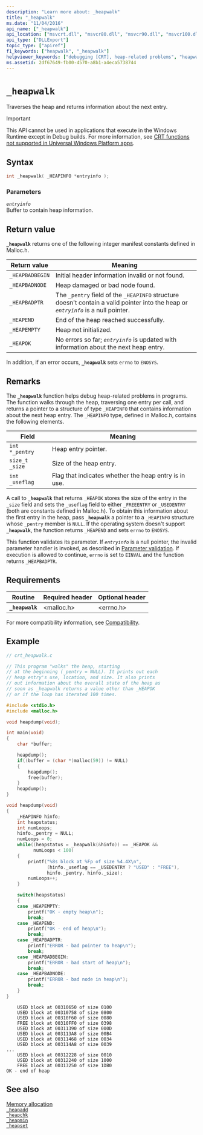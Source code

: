 ```yaml
---
description: "Learn more about: _heapwalk"
title: "_heapwalk"
ms.date: "11/04/2016"
api_name: ["_heapwalk"]
api_location: ["msvcrt.dll", "msvcr80.dll", "msvcr90.dll", "msvcr100.dll", "msvcr100_clr0400.dll", "msvcr110.dll", "msvcr110_clr0400.dll", "msvcr120.dll", "msvcr120_clr0400.dll", "ucrtbase.dll", "api-ms-win-crt-heap-l1-1-0.dll"]
api_type: ["DLLExport"]
topic_type: ["apiref"]
f1_keywords: ["heapwalk", "_heapwalk"]
helpviewer_keywords: ["debugging [CRT], heap-related problems", "heapwalk function", "_heapwalk function"]
ms.assetid: 2df67649-fb00-4570-a8b1-a4eca5738744
---
```

# `_heapwalk`

Traverses the heap and returns information about the next entry.

> [!IMPORTANT]
> This API cannot be used in applications that execute in the Windows Runtime except in Debug builds. For more information, see [CRT functions not supported in Universal Windows Platform apps](../../cppcx/crt-functions-not-supported-in-universal-windows-platform-apps.md).

## Syntax

```C
int _heapwalk( _HEAPINFO *entryinfo );
```

### Parameters

*`entryinfo`*\
Buffer to contain heap information.

## Return value

**`_heapwalk`** returns one of the following integer manifest constants defined in Malloc.h.

|Return value|Meaning|
|-|-|
|`_HEAPBADBEGIN`| Initial header information invalid or not found.|
|`_HEAPBADNODE`| Heap damaged or bad node found.|
|`_HEAPBADPTR`| The `_pentry` field of the `_HEAPINFO` structure doesn't contain a valid pointer into the heap or *`entryinfo`* is a null pointer.|
|`_HEAPEND`| End of the heap reached successfully.|
|`_HEAPEMPTY`| Heap not initialized.|
|`_HEAPOK`| No errors so far; *`entryinfo`* is updated with information about the next heap entry.|

In addition, if an error occurs, **`_heapwalk`** sets `errno` to `ENOSYS`.

## Remarks

The **`_heapwalk`** function helps debug heap-related problems in programs. The function walks through the heap, traversing one entry per call, and returns a pointer to a structure of type `_HEAPINFO` that contains information about the next heap entry. The `_HEAPINFO` type, defined in Malloc.h, contains the following elements.

|Field|Meaning|
|-|-|
|`int *_pentry`|Heap entry pointer.|
|`size_t _size`|Size of the heap entry.|
|`int _useflag`|Flag that indicates whether the heap entry is in use.|

A call to **`_heapwalk`** that returns `_HEAPOK` stores the size of the entry in the `_size` field and sets the `_useflag` field to either `_FREEENTRY` or `_USEDENTRY` (both are constants defined in Malloc.h). To obtain this information about the first entry in the heap, pass **`_heapwalk`** a pointer to a `_HEAPINFO` structure whose `_pentry` member is `NULL`. If the operating system doesn't support **`_heapwalk`**, the function returns `_HEAPEND` and sets `errno` to `ENOSYS`.

This function validates its parameter. If *`entryinfo`* is a null pointer, the invalid parameter handler is invoked, as described in [Parameter validation](../parameter-validation.md). If execution is allowed to continue, `errno` is set to `EINVAL` and the function returns `_HEAPBADPTR`.

## Requirements

|Routine|Required header|Optional header|
|-------------|---------------------|---------------------|
|**`_heapwalk`**|\<malloc.h>|\<errno.h>|

For more compatibility information, see [Compatibility](../compatibility.md).

## Example

```C
// crt_heapwalk.c

// This program "walks" the heap, starting
// at the beginning (_pentry = NULL). It prints out each
// heap entry's use, location, and size. It also prints
// out information about the overall state of the heap as
// soon as _heapwalk returns a value other than _HEAPOK
// or if the loop has iterated 100 times.

#include <stdio.h>
#include <malloc.h>

void heapdump(void);

int main(void)
{
    char *buffer;

    heapdump();
    if((buffer = (char *)malloc(59)) != NULL)
    {
        heapdump();
        free(buffer);
    }
    heapdump();
}

void heapdump(void)
{
    _HEAPINFO hinfo;
    int heapstatus;
    int numLoops;
    hinfo._pentry = NULL;
    numLoops = 0;
    while((heapstatus = _heapwalk(&hinfo)) == _HEAPOK &&
          numLoops < 100)
    {
        printf("%8s block at %Fp of size %4.4X\n",
               (hinfo._useflag == _USEDENTRY ? "USED" : "FREE"),
               hinfo._pentry, hinfo._size);
        numLoops++;
    }

    switch(heapstatus)
    {
    case _HEAPEMPTY:
        printf("OK - empty heap\n");
        break;
    case _HEAPEND:
        printf("OK - end of heap\n");
        break;
    case _HEAPBADPTR:
        printf("ERROR - bad pointer to heap\n");
        break;
    case _HEAPBADBEGIN:
        printf("ERROR - bad start of heap\n");
        break;
    case _HEAPBADNODE:
        printf("ERROR - bad node in heap\n");
        break;
    }
}
```

```Output
    USED block at 00310650 of size 0100
    USED block at 00310758 of size 0800
    USED block at 00310F60 of size 0080
    FREE block at 00310FF0 of size 0398
    USED block at 00311390 of size 000D
    USED block at 003113A8 of size 00B4
    USED block at 00311468 of size 0034
    USED block at 003114A8 of size 0039
...
    USED block at 00312228 of size 0010
    USED block at 00312240 of size 1000
    FREE block at 00313250 of size 1DB0
OK - end of heap
```

## See also

[Memory allocation](../memory-allocation.md)\
[`_heapadd`](../heapadd.md)\
[`_heapchk`](heapchk.md)\
[`_heapmin`](heapmin.md)\
[`_heapset`](../heapset.md)
